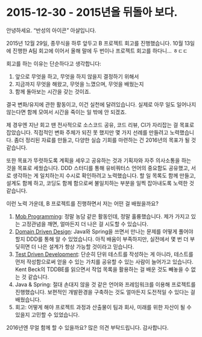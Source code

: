 # 2015-12-30 - 2015년을 뒤돌아 보다.

안녕하세요. “반성의 아이콘” 아샬입니다.

2015년 12월 29일, 종무식을 하루 앞두고 B 프로젝트 회고를 진행했습니다. 10월 13일에 진행한 A팀 회고에 이어서 올해 말에 두 번이나 프로젝트 회고를 하다니... ㅎㄷㄷ

회고를 하는 이유는 단순하다고 생각합니다:

1. 앞으로 무엇을 하고, 무엇을 하지 않을지 결정하기 위해서
2. 지금까지 무엇을 해왔고, 무엇을 느꼈으며, 무엇을 배웠는지
3. 함께 돌아보는 시간을 갖는 것이죠.

결국 변화/유지에 관한 활동이고, 이건 실천에 달려있습니다. 실제로 아무 일도 일어나지 않는다면 함께 모여서 시간을 죽이는 일 밖에 안 되겠죠.

제 경우엔 지난 회고 땐 전사적으로 소스코드 공유, 코드 리뷰, CI가 자리잡는 걸 목표로 잡았습니다. 직접적인 변화 주체가 되진 못 했지만 몇 가지 선례를 만들려고 노력했습니다. 좀더 정리된 자료를 만들고, 다양한 실습 기회를 마련하는 건 2016년의 목표가 될 것 같습니다.

또한 목표가 뚜렷하도록 계획을 세우고 공유하는 것과 기획자와 자주 의사소통을 하는 것을 목표로 세웠습니다. DDD 스터디를 통해 유비쿼터스 언어의 중요함도 공유했고, 서로 생각하는 게 일치하는지 수시로 확인하려고 노력했습니다. 할 일 목록도 함께 만들고, 설계도 함께 하고, 코딩도 함께 함으로써 불일치하는 부분을 일찍 잡아내도록 노력한 것 같습니다.

이런 노력 가운데, B 프로젝트를 진행하면서 저는 어떤 걸 배웠을까요?

1. [Mob Programming](http://j.mp/1ZFjyaJ): 정말 농담 같은 활동인데, 정말 훌륭했습니다. 제가 가지고 있는 고정관념을 깨면, 얼마든지 더 나은 걸 시도할 수 있습니다.
2. [Domain Driven Design](http://j.mp/1IJ7JfI): Java와 Spring을 쓰면서 만나는 문제를 어떻게 풀어야 할지 DDD를 통해 알 수 있었습니다. 아직 배움이 부족하지만, 실전에서 몇 번 더 부딪히면 더 나은 설계가 항상 가능할 것이라고 믿습니다.
3. [Test Driven Development](http://j.mp/1ReUyEd): 단순히 단위 테스트를 작성하는 게 아니라, 테스트를 먼저 작성함으로써 얻을 수 있는 가치를 공유할 수 있는 사람이 늘어가고 있습니다. Kent Beck의 TDDBE를 읽으면서 작업 목록을 활용하는 걸 배운 것도 빼놓을 수 없는 것 같습니다.
4. Java & Spring: 절대 손대지 않을 것 같은 언어와 프레임워크를 이용해 프로젝트를 진행했습니다. 보편적인 개발환경을 구축하는 것도 얼마든지 도전적일 수 있다는 걸 배웠습니다.
5. 회고: 어떻게 해야 프로젝트 과정과 산출물이 팀과 회사, 미래를 위한 자산이 될 수 있을지 고민할 수 있었습니다.

2016년엔 무얼 함께 할 수 있을까요? 많은 의견 부탁드립니다. 감사합니다.
